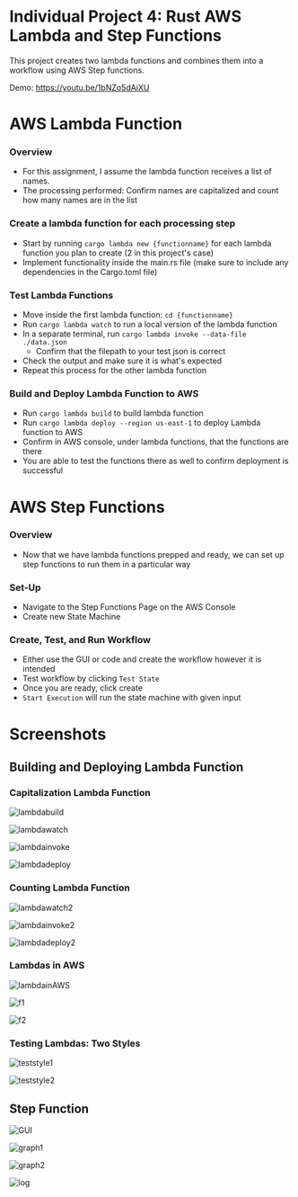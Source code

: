 # Individual Project 4: Rust AWS Lambda and Step Functions
This project creates two lambda functions and combines them into a workflow using AWS Step functions.

Demo: https://youtu.be/1bNZo5dAiXU

# AWS Lambda Function
### Overview 
* For this assignment, I assume the lambda function receives a list of names. 
* The processing performed: Confirm names are capitalized and count how many names are in the list

### Create a lambda function for each processing step
* Start by running `cargo lambda new {functionname}` for each lambda function you plan to create (2 in this project's case)
* Implement functionality inside the main.rs file (make sure to include any dependencies in the Cargo.toml file)

### Test Lambda Functions
* Move inside the first lambda function: `cd {functionname}`
* Run `cargo lambda watch` to run a local version of the lambda function
* In a separate terminal, run `cargo lambda invoke --data-file ./data.json`
  * Confirm that the filepath to your test json is correct
* Check the output and make sure it is what's expected
* Repeat this process for the other lambda function 

### Build and Deploy Lambda Function to AWS
* Run `cargo lambda build` to build lambda function
* Run `cargo lambda deploy --region us-east-1` to deploy Lambda function to AWS
* Confirm in AWS console, under lambda functions, that the functions are there
* You are able to test the functions there as well to confirm deployment is successful

# AWS Step Functions
### Overview
* Now that we have lambda functions prepped and ready, we can set up step functions to run them in a particular way

### Set-Up
* Navigate to the Step Functions Page on the AWS Console
* Create new State Machine

### Create, Test, and Run Workflow
* Either use the GUI or code and create the workflow however it is intended
* Test workflow by clicking `Test State`
* Once you are ready, click create
* `Start Execution` will run the state machine with given input

# Screenshots

## Building and Deploying Lambda Function 

### Capitalization Lambda Function
![lambdabuild](lambdabuild.png)

![lambdawatch](lambdawatch.png)

![lambdainvoke](lambdainvoke.png)

![lambdadeploy](lambdadeploy.png)

### Counting Lambda Function
![lambdawatch2](lambdawatch2.png)

![lambdainvoke2](lambdainvoke2.png)

![lambdadeploy2](lambdadeploy2.png)

### Lambdas in AWS
![lambdainAWS](lambdainAWS.png)

![f1](f1.png)

![f2](f2.png)
  
### Testing Lambdas: Two Styles

![teststyle1](teststyle1.png)

![teststyle2](teststyle2.png)


## Step Function

![GUI](GUI.png)

![graph1](graph1.png)

![graph2](graph2.png)

![log](log.png)
  
